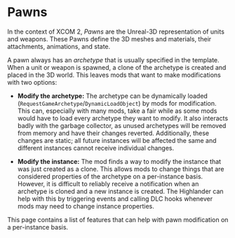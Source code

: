 # Pawns

In the context of XCOM 2, *Pawns* are the Unreal-3D representation of units and weapons.
These Pawns define the 3D meshes and materials, their attachments, animations, and state.

A pawn always has an *archetype* that is usually specified in the template. When a unit or weapon
is spawned, a clone of the archetype is created and placed in the 3D world. This leaves mods that want to
make modifications with two options:

* **Modify the archetype:** The archetype can be dynamically loaded (`RequestGameArchetype`/`DynamicLoadObject`) by mods for modification.
This can, especially with many mods, take a fair while as some mods would have to load every archetype they want to modify.
It also interacts badly with the garbage collector, as unused archetypes will be removed from memory and have their
changes reverted.
Additionally, these changes are static; all future instances will be affected the same and different instances cannot receive individual changes.

* **Modify the instance:** The mod finds a way to modify the instance that was just created as a clone. This allows mods to change
things that are considered properties of the archetype on a per-instance basis. However, it is difficult to reliably receive a
notification when an archetype is cloned and a new instance is created. The Highlander can help with this by triggering events
and calling DLC hooks whenever mods may need to change instance properties.

This page contains a list of features that can help with pawn modification on a per-instance basis.

